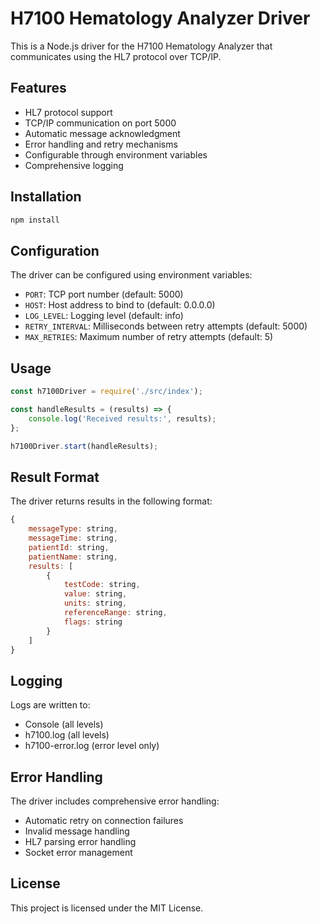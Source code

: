 # H7100 Hematology Analyzer Driver

This is a Node.js driver for the H7100 Hematology Analyzer that communicates using the HL7 protocol over TCP/IP.

## Features

- HL7 protocol support
- TCP/IP communication on port 5000
- Automatic message acknowledgment
- Error handling and retry mechanisms
- Configurable through environment variables
- Comprehensive logging

## Installation

```bash
npm install
```

## Configuration

The driver can be configured using environment variables:

- `PORT`: TCP port number (default: 5000)
- `HOST`: Host address to bind to (default: 0.0.0.0)
- `LOG_LEVEL`: Logging level (default: info)
- `RETRY_INTERVAL`: Milliseconds between retry attempts (default: 5000)
- `MAX_RETRIES`: Maximum number of retry attempts (default: 5)

## Usage

```javascript
const h7100Driver = require('./src/index');

const handleResults = (results) => {
    console.log('Received results:', results);
};

h7100Driver.start(handleResults);

```

## Result Format

The driver returns results in the following format:

```javascript
{
    messageType: string,
    messageTime: string,
    patientId: string,
    patientName: string,
    results: [
        {
            testCode: string,
            value: string,
            units: string,
            referenceRange: string,
            flags: string
        }
    ]
}
```

## Logging

Logs are written to:
- Console (all levels)
- h7100.log (all levels)
- h7100-error.log (error level only)

## Error Handling

The driver includes comprehensive error handling:
- Automatic retry on connection failures
- Invalid message handling
- HL7 parsing error handling
- Socket error management

## License

This project is licensed under the MIT License.

